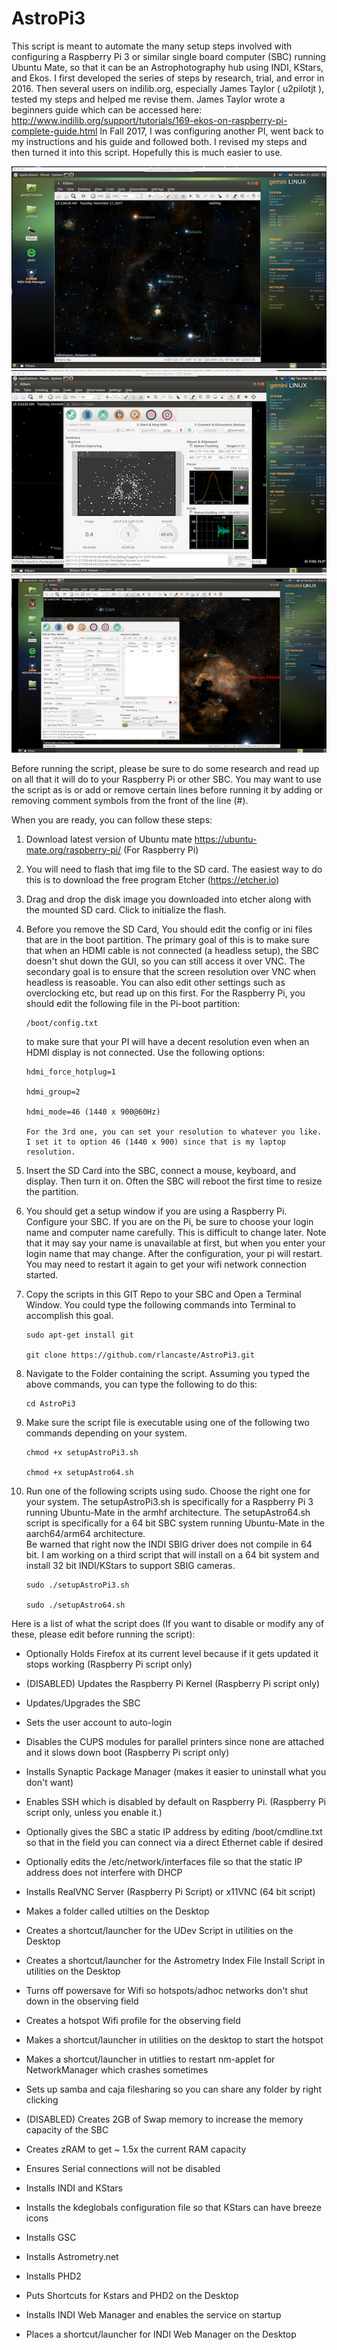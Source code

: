# AstroPi3

This script is meant to automate the many setup steps involved with configuring a Raspberry Pi 3 or similar single board computer (SBC) running Ubuntu Mate,
so that it can be an Astrophotography hub using INDI, KStars, and Ekos.  I first developed the series of steps by research, trial, and error
in 2016.  Then several users on indilib.org, especially James Taylor ( u2pilotjt ), tested my steps and helped me revise them.
James Taylor wrote a beginners guide which can be accessed here:  http://www.indilib.org/support/tutorials/169-ekos-on-raspberry-pi-complete-guide.html
In Fall 2017,  I was configuring another PI, went back to my instructions and his guide and followed both.  I revised my steps and then
turned it into this script.  Hopefully this is much easier to use.

![Running KStars on Pi 3](/images/runningPi3.png "Running KStars on Pi 3")
![Running Ekos on Pi 3](/images/ekosRunning.png "Running Ekos on Pi 3")
![Running Ekos on 64 bit SBC](/images/64bitEkos.png "Running Ekos on 64 bit SBC")

Before running the script, please be sure to do some research and read up on all that it will do to your Raspberry Pi or other SBC.  You may want to 
use the script as is or add or remove certain lines before running it by adding or removing comment symbols from the front of the line (#).

When you are ready, you can follow these steps:

1.	Download latest version of Ubuntu mate https://ubuntu-mate.org/raspberry-pi/ (For Raspberry Pi)
2.  You will need to flash that img file to the SD card.  The easiest way to do this is to download the free program Etcher (https://etcher.io)
3.  Drag and drop the disk image you downloaded into etcher along with the mounted SD card.  Click to initialize the flash.
4.  Before you remove the SD Card, You should edit the config or ini files that are in the boot partition.  The primary goal of this is to make sure that 
	when an HDMI cable is not connected (a headless setup), the SBC doesn't shut down the GUI, so you can still access it over VNC.  The secondary goal is to ensure that 
	the screen resolution over VNC when headless is reasoable.   You can also edit other settings such as overclocking etc, but read up on this first.  For the Raspberry Pi, you should edit 
	the following file in the Pi-boot partition: 

		/boot/config.txt 
						
	to make sure that your PI will have a decent resolution even when an HDMI display is not connected. Use the following options:
	
		hdmi_force_hotplug=1
		
		hdmi_group=2
		
		hdmi_mode=46 (1440 x 900@60Hz)
		
		For the 3rd one, you can set your resolution to whatever you like.  I set it to option 46 (1440 x 900) since that is my laptop resolution.

5.  Insert the SD Card into the SBC, connect a mouse, keyboard, and display.  Then turn it on.  Often the SBC will reboot the first time to resize the partition.
6.  You should get a setup window if you are using a Raspberry Pi.  Configure your SBC.  If you are on the Pi, be sure to choose your login name and computer name carefully.
    This is difficult to change later. Note that it may say your name is unavailable at first, but when you enter your login name that may change.
	After the configuration, your pi will restart.  You may need to restart it again to get your wifi network connection started.
7.  Copy the scripts in this GIT Repo to your SBC and Open a Terminal Window.  You could type the following commands into Terminal to accomplish this goal.

		sudo apt-get install git
	
		git clone https://github.com/rlancaste/AstroPi3.git
	
8.  Navigate to the Folder containing the script.  Assuming you typed the above commands, you can type the following to do this:

		cd AstroPi3
	
8.  Make sure the script file is executable using one of the following two commands depending on your system.

		chmod +x setupAstroPi3.sh
	
		chmod +x setupAstro64.sh
	
9.  Run one of the following scripts using sudo.  Choose the right one for your system.  The setupAstroPi3.sh is specifically for a Raspberry Pi 3
	running Ubuntu-Mate in the armhf architecture.  The setupAstro64.sh script is specifically for a 64 bit SBC system running Ubuntu-Mate in the aarch64/arm64 architecture.  
	Be warned that right now the INDI SBIG driver does not compile in 64 bit.  I am working on a third script that will install on a 64 bit system and install 32 bit INDI/KStars to support SBIG cameras.

		sudo ./setupAstroPi3.sh
	
		sudo ./setupAstro64.sh
	
Here is a list of what the script does (If you want to disable or modify any of these, please edit before running the script):

- Optionally Holds Firefox at its current level because if it gets updated it stops working (Raspberry Pi script only)

- (DISABLED) Updates the Raspberry Pi Kernel (Raspberry Pi script only)

- Updates/Upgrades the SBC

- Sets the user account to auto-login

- Disables the CUPS modules for parallel printers since none are attached and it slows down boot (Raspberry Pi script only)

- Installs Synaptic Package Manager (makes it easier to uninstall what you don't want)

- Enables SSH which is disabled by default on Raspberry Pi. (Raspberry Pi script only, unless you enable it.)

- Optionally gives the SBC a static IP address by editing /boot/cmdline.txt so that in the field you can connect via a direct Ethernet cable if desired

- Optionally edits the /etc/network/interfaces file so that the static IP address does not interfere with DHCP

- Installs RealVNC Server (Raspberry Pi Script) or x11VNC (64 bit script)

- Makes a folder called utilties on the Desktop

- Creates a shortcut/launcher for the UDev Script in utilities on the Desktop

- Creates a shortcut/launcher for the Astrometry Index File Install Script in utilities on the Desktop

- Turns off powersave for Wifi so hotspots/adhoc networks don't shut down in the observing field

- Creates a hotspot Wifi profile for the observing field

- Makes a shortcut/launcher in utilities on the desktop to start the hotspot

- Makes a shortcut/launcher in utitlies to restart nm-applet for NetworkManager which crashes sometimes

- Sets up samba and caja filesharing so you can share any folder by right clicking

- (DISABLED) Creates 2GB of Swap memory to increase the memory capacity of the SBC

- Creates zRAM to get ~ 1.5x the current RAM capacity

- Ensures Serial connections will not be disabled

- Installs INDI and KStars

- Installs the kdeglobals configuration file so that KStars can have breeze icons

- Installs GSC

- Installs Astrometry.net

- Installs PHD2

- Puts Shortcuts for Kstars and PHD2 on the Desktop

- Installs INDI Web Manager and enables the service on startup

- Places a shortcut/launcher for INDI Web Manager on the Desktop


